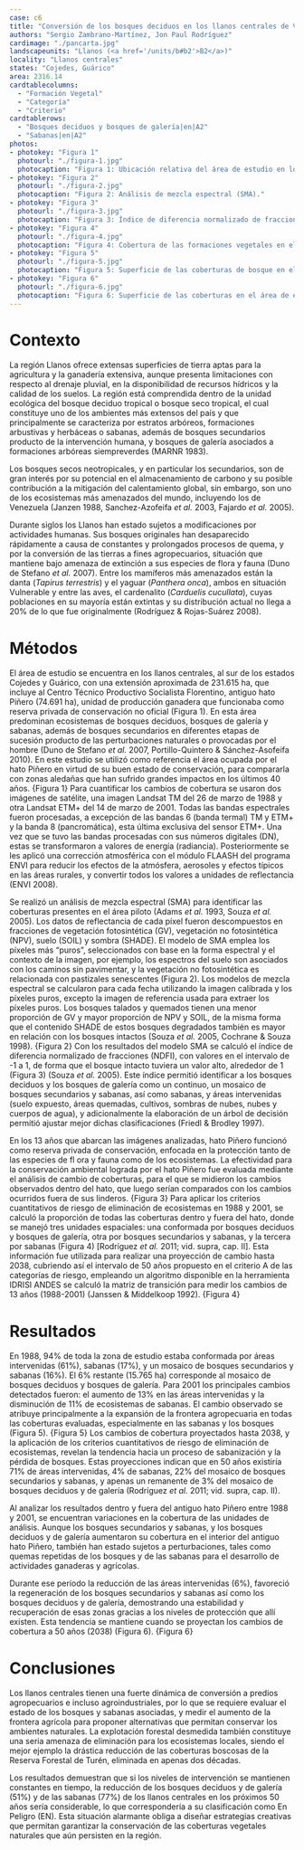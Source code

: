 ```yaml
---
case: c6
title: "Conversión de los bosques deciduos en los llanos centrales de Venezuela"
authors: "Sergio Zambrano-Martínez, Jon Paul Rodríguez"
cardimage: "./pancarta.jpg"
landscapeunits: "Llanos (<a href='/units/b#b2'>B2</a>)"
locality: "Llanos centrales"
states: "Cojedes, Guárico"
area: 2316.14
cardtablecolumns:
  - "Formación Vegetal"
  - "Categoría"
  - "Criterio"
cardtablerows:
  - "Bosques deciduos y bosques de galería|en|A2"
  - "Sabanas|en|A2"
photos:
- photokey: "Figura 1"
  photourl: "./figura-1.jpg"
  photocaption: "Figura 1: Ubicación relativa del área de estudio en los llanos centrales, estados Cojedes y Guárico (rojo). El límite amarillo identifica al antiguo hato Piñero."
- photokey: "Figura 2"
  photourl: "./figura-2.jpg"
  photocaption: "Figura 2: Análisis de mezcla espectral (SMA)."
- photokey: "Figura 3"
  photourl: "./figura-3.jpg"
  photocaption: "Figura 3: Índice de diferencia normalizado de fracciones (NDFI)."
- photokey: "Figura 4"
  photourl: "./figura-4.jpg"
  photocaption: "Figura 4: Cobertura de las formaciones vegetales en el área de estudio."
- photokey: "Figura 5"
  photourl: "./figura-5.jpg"
  photocaption: "Figura 5: Superficie de las coberturas de bosque en el área de estudio."
- photokey: "Figura 6"
  photourl: "./figura-6.jpg"
  photocaption: "Figura 6: Superficie de las coberturas en el área de estudio."
---
```

# Contexto

La región Llanos ofrece extensas superficies de tierra aptas para la agricultura y la ganadería extensiva, aunque presenta limitaciones con respecto al drenaje pluvial, en la disponibilidad de recursos hídricos y la calidad de los suelos. La región está comprendida dentro de la unidad ecológica del bosque deciduo tropical o bosque seco tropical, el cual constituye uno de los ambientes más extensos del país y que principalmente se caracteriza por estratos arbóreos, formaciones arbustivas y herbáceas o sabanas, además de bosques secundarios producto de la intervención humana, y bosques de galería asociados a formaciones arbóreas siempreverdes (MARNR 1983).

Los bosques secos neotropicales, y en particular los secundarios, son de gran interés por su potencial en el almacenamiento de carbono y su posible contribución a la mitigación del calentamiento global, sin embargo, son uno de los ecosistemas más amenazados del mundo, incluyendo los de Venezuela (Janzen 1988, Sanchez-Azofeifa *et al.* 2003, Fajardo *et al.* 2005).

Durante siglos los Llanos han estado sujetos a modificaciones por actividades humanas. Sus bosques originales han desaparecido rápidamente a causa de constantes y prolongados procesos de quema, y por la conversión de las tierras a fines agropecuarios, situación que mantiene bajo amenaza de extinción a sus especies de flora y fauna (Duno de Stefano *et al.* 2007). Entre los mamíferos más amenazados están la danta (*Tapirus terrestris*) y el yaguar (*Panthera onca*), ambos en situación Vulnerable y entre las aves, el cardenalito (*Carduelis cucullata*), cuyas poblaciones en su mayoría están extintas y su distribución actual no llega a 20% de lo que fue originalmente (Rodríguez & Rojas-Suárez 2008).

# Métodos

El área de estudio se encuentra en los llanos centrales, al sur de los estados Cojedes y Guárico, con una extensión aproximada de 231.615 ha, que incluye al Centro Técnico Productivo Socialista Florentino, antiguo hato Piñero (74.691 ha), unidad de producción ganadera que funcionaba como reserva privada de conservación no oficial (Figura 1). En esta área predominan ecosistemas de bosques deciduos, bosques de galería y sabanas, además de bosques secundarios en diferentes etapas de sucesión producto de las perturbaciones naturales o provocadas por el hombre (Duno de Stefano *et al.* 2007, Portillo-Quintero & Sánchez-Asofeifa 2010). En este estudio se utilizó como referencia el área ocupada por el hato Piñero en virtud de su buen estado de conservación, para compararla con zonas aledañas que han sufrido grandes impactos en los últimos 40 años.
{Figura 1}
Para cuantificar los cambios de cobertura se usaron dos imágenes de satélite, una imagen Landsat TM del 26 de marzo de 1988 y otra Landsat ETM+ del 14 de marzo de 2001. Todas las bandas espectrales fueron procesadas, a excepción de las bandas 6 (banda termal) TM y ETM+ y la banda 8 (pancromática), esta última exclusiva del sensor ETM+. Una vez que se tuvo las bandas procesadas con sus números digitales (DN), estas se transformaron a valores de energía (radiancia). Posteriormente se les aplicó una corrección atmosférica con el módulo FLAASH del programa ENVI para reducir los efectos de la atmósfera, aerosoles y efectos típicos en las áreas rurales, y convertir todos los valores a unidades de reflectancia (ENVI 2008).

Se realizó un análisis de mezcla espectral (SMA) para identificar las coberturas presentes en el área piloto (Adams *et al.* 1993, Souza *et al.* 2005). Los datos de reflectancia de cada píxel fueron descompuestos en fracciones de vegetación fotosintética (GV), vegetación no fotosintética (NPV), suelo (SOIL) y sombra (SHADE). El modelo de SMA emplea los píxeles más “puros”, seleccionados con base en la forma espectral y el contexto de la imagen, por ejemplo, los espectros del suelo son asociados con los caminos sin pavimentar, y la vegetación no fotosintética es relacionada con pastizales senescentes (Figura 2). Los modelos de mezcla espectral se calcularon para cada fecha utilizando la imagen calibrada y los píxeles puros, excepto la imagen de referencia usada para extraer los píxeles puros. Los bosques talados y quemados tienen una menor proporción de GV y mayor proporción de NPV y SOIL, de la misma forma que el contenido SHADE de estos bosques degradados también es mayor en relación con los bosques intactos (Souza *et al.* 2005, Cochrane & Souza 1998).
{Figura 2}
Con los resultados del modelo SMA se calculó el índice de diferencia normalizado de fracciones (NDFI), con valores en el intervalo de -1 a 1, de forma que el bosque intacto tuviera un valor alto, alrededor de 1 (Figura 3) (Souza *et al.* 2005). Este índice permitió identificar a los bosques deciduos y los bosques de galería como un continuo, un mosaico de bosques secundarios y sabanas, así como sabanas, y áreas intervenidas (suelo expuesto, áreas quemadas, cultivos, sombras de nubes, nubes y cuerpos de agua), y adicionalmente la elaboración de un árbol de decisión permitió ajustar mejor dichas clasificaciones (Friedl & Brodley 1997).

En los 13 años que abarcan las imágenes analizadas, hato Piñero funcionó como reserva privada de conservación, enfocada en la protección tanto de las especies de fl ora y fauna como de los ecosistemas. La efectividad para la conservación ambiental lograda por el hato Piñero fue evaluada mediante el análisis de cambio de coberturas, para el que se midieron los cambios observados dentro del hato, que luego serían comparados con los cambios ocurridos fuera de sus linderos.
{Figura 3}
Para aplicar los criterios cuantitativos de riesgo de eliminación de ecosistemas en 1988 y 2001, se calculó la proporción de todas las coberturas dentro y fuera del hato, donde se manejó tres unidades espaciales: una conformada por bosques deciduos y bosques de galería, otra por bosques secundarios y sabanas, y la tercera por sabanas (Figura 4) [Rodríguez *et al.* 2011; vid. supra, cap. II]. Esta información fue utilizada para realizar una proyección de cambio hasta 2038, cubriendo así el intervalo de 50 años propuesto en el criterio A de las categorías de riesgo, empleando un algoritmo disponible en la herramienta IDRISI ANDES se calculó la matriz de transición para medir los cambios de 13 años (1988-2001) (Janssen & Middelkoop 1992).
{Figura 4}

# Resultados

En 1988, 94% de toda la zona de estudio estaba conformada por áreas intervenidas (61%), sabanas (17%), y un mosaico de bosques secundarios y sabanas (16%). El 6% restante (15.765 ha) corresponde al mosaico de bosques deciduos y bosques de galería. Para 2001 los principales cambios detectados fueron: el aumento de 13% en las áreas intervenidas y la disminución de 11% de ecosistemas de sabanas. El cambio observado se atribuye principalmente a la expansión de la frontera agropecuaria en todas las coberturas evaluadas, especialmente en las sabanas y los bosques (Figura 5).
{Figura 5}
Los cambios de cobertura proyectados hasta 2038, y la aplicación de los criterios cuantitativos de riesgo de eliminación de ecosistemas, revelan la tendencia hacia un proceso de sabanización y la pérdida de bosques. Estas proyecciones indican que en 50 años existiría 71% de áreas intervenidas, 4% de sabanas, 22% del mosaico de bosques secundarios y sabanas, y apenas un remanente de 3% del mosaico de bosques deciduos y de galería (Rodríguez *et al.* 2011; vid. supra, cap. II).

Al analizar los resultados dentro y fuera del antiguo hato Piñero entre 1988 y 2001, se encuentran variaciones en la cobertura de las unidades de análisis. Aunque los bosques secundarios y sabanas, y los bosques deciduos y de galería aumentaron su cobertura en el interior del antiguo hato Piñero, también han estado sujetos a perturbaciones, tales como quemas repetidas de los bosques y de las sabanas para el desarrollo de actividades ganaderas y agrícolas.

Durante ese período la reducción de las áreas intervenidas (6%), favoreció la regeneración de los bosques secundarios y sabanas así como los bosques deciduos y de galería, demostrando una estabilidad y recuperación de esas zonas gracias a los niveles de protección que allí existen. Esta tendencia se mantiene cuando se proyectan los cambios de cobertura a 50 años (2038) (Figura 6).
{Figura 6}

# Conclusiones

Los llanos centrales tienen una fuerte dinámica de conversión a predios agropecuarios e incluso agroindustriales, por lo que se requiere evaluar el estado de los bosques y sabanas asociadas, y medir el aumento de la frontera agrícola para proponer alternativas que permitan conservar los ambientes naturales. La explotación forestal desmedida también constituye una seria amenaza de eliminación para los ecosistemas locales, siendo el mejor ejemplo la drástica reducción de las coberturas boscosas de la Reserva Forestal de Turén, eliminada en apenas dos décadas.

Los resultados demuestran que si los niveles de intervención se mantienen constantes en tiempo, la reducción de los bosques deciduos y de galería (51%) y de las sabanas (77%) de los llanos centrales en los próximos 50 años sería considerable, lo que correspondería a su clasificación como En Peligro (EN). Esta situación alarmante obliga a diseñar estrategias creativas que permitan garantizar la conservación de las coberturas vegetales naturales que aún persisten en la región.

